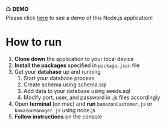 :tv: **DEMO**  
Please click [here](https://youtu.be/jGRjsO4kqg4) to see a demo of this Node.js application!

# How to run
1. **Clone down** the application to your local device
2. **Install the packages** specified in `package.json` file
3. Get your **database** up and running
    1. Start your database process
    2. Create schema using schema.sql
    3. Add data to your database using seeds.sql
    4. Modify port, user, and password in .js files accordingly 
4. Open **terminal** (on mac) and **run** `bamazonCustomer.js` or `bamazonManager.js` using node.js
5. **Follow instructions** on the console
